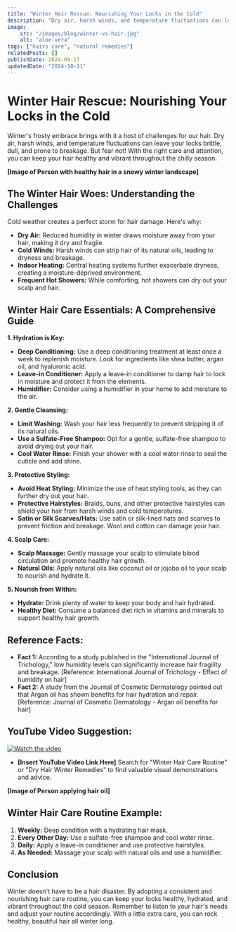 ```yaml
---
title: "Winter Hair Rescue: Nourishing Your Locks in the Cold"
description: "Dry air, harsh winds, and temperature fluctuations can leave your locks brittle, dull, and prone to breakage."
image: 
    src: "/images/blog/winter-vs-hair.jpg"
    alt: "aloe-vera" 
tags: ["hairs care", "natural remedies"]
relatedPosts: []
publishDate: 2024-09-17
updatedDate: "2024-10-11"
---
```


# Winter Hair Rescue: Nourishing Your Locks in the Cold

Winter's frosty embrace brings with it a host of challenges for our hair. Dry air, harsh winds, and temperature fluctuations can leave your locks brittle, dull, and prone to breakage. But fear not! With the right care and attention, you can keep your hair healthy and vibrant throughout the chilly season.

**[Image of Person with healthy hair in a snowy winter landscape]**

## The Winter Hair Woes: Understanding the Challenges

Cold weather creates a perfect storm for hair damage. Here's why:

* **Dry Air:** Reduced humidity in winter draws moisture away from your hair, making it dry and fragile.
* **Cold Winds:** Harsh winds can strip hair of its natural oils, leading to dryness and breakage.
* **Indoor Heating:** Central heating systems further exacerbate dryness, creating a moisture-deprived environment.
* **Frequent Hot Showers:** While comforting, hot showers can dry out your scalp and hair.

## Winter Hair Care Essentials: A Comprehensive Guide

**1. Hydration is Key:**

* **Deep Conditioning:** Use a deep conditioning treatment at least once a week to replenish moisture. Look for ingredients like shea butter, argan oil, and hyaluronic acid.
* **Leave-in Conditioner:** Apply a leave-in conditioner to damp hair to lock in moisture and protect it from the elements.
* **Humidifier:** Consider using a humidifier in your home to add moisture to the air.

**2. Gentle Cleansing:**

* **Limit Washing:** Wash your hair less frequently to prevent stripping it of its natural oils.
* **Use a Sulfate-Free Shampoo:** Opt for a gentle, sulfate-free shampoo to avoid drying out your hair.
* **Cool Water Rinse:** Finish your shower with a cool water rinse to seal the cuticle and add shine.

**3. Protective Styling:**

* **Avoid Heat Styling:** Minimize the use of heat styling tools, as they can further dry out your hair.
* **Protective Hairstyles:** Braids, buns, and other protective hairstyles can shield your hair from harsh winds and cold temperatures.
* **Satin or Silk Scarves/Hats:** Use satin or silk-lined hats and scarves to prevent friction and breakage. Wool and cotton can damage your hair.

**4. Scalp Care:**

* **Scalp Massage:** Gently massage your scalp to stimulate blood circulation and promote healthy hair growth.
* **Natural Oils:** Apply natural oils like coconut oil or jojoba oil to your scalp to nourish and hydrate it.

**5. Nourish from Within:**

* **Hydrate:** Drink plenty of water to keep your body and hair hydrated.
* **Healthy Diet:** Consume a balanced diet rich in vitamins and minerals to support healthy hair growth.

## Reference Facts:

* **Fact 1:** According to a study published in the "International Journal of Trichology," low humidity levels can significantly increase hair fragility and breakage. [Reference: International Journal of Trichology - Effect of humidity on hair]
* **Fact 2:** A study from the Journal of Cosmetic Dermatology pointed out that Argan oil has shown benefits for hair hydration and repair. [Reference: Journal of Cosmetic Dermatology - Argan oil benefits for hair]

## YouTube Video Suggestion:
[![Watch the video](https://img.youtube.com/vi/_5tFXJQIzi4/0.jpg)](https://www.youtube.com/watch?v=_5tFXJQIzi4)
* **[Insert YouTube Video Link Here]** Search for "Winter Hair Care Routine" or "Dry Hair Winter Remedies" to find valuable visual demonstrations and advice.

**[Image of Person applying hair oil]**

## Winter Hair Care Routine Example:

1.  **Weekly:** Deep condition with a hydrating hair mask.
2.  **Every Other Day:** Use a sulfate-free shampoo and cool water rinse.
3.  **Daily:** Apply a leave-in conditioner and use protective hairstyles.
4.  **As Needed:** Massage your scalp with natural oils and use a humidifier.

## Conclusion

Winter doesn't have to be a hair disaster. By adopting a consistent and nourishing hair care routine, you can keep your locks healthy, hydrated, and vibrant throughout the cold season. Remember to listen to your hair's needs and adjust your routine accordingly. With a little extra care, you can rock healthy, beautiful hair all winter long.